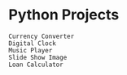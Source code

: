# Python Projects
    Currency Converter
    Digital Clock
    Music Player
    Slide Show Image
    Loan Calculator
